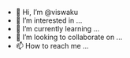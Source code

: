- 👋 Hi, I’m @viswaku
- 👀 I’m interested in ...
- 🌱 I’m currently learning ...
- 💞️ I’m looking to collaborate on ...
- 📫 How to reach me ...

<!---
viswaku/viswaku is a ✨ special ✨ repository because its `README.md` (this file) appears on your GitHub profile.
You can click the Preview link to take a look at your changes.
--->
